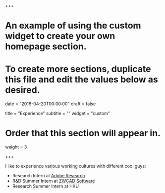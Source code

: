 +++
# An example of using the custom widget to create your own homepage section.
# To create more sections, duplicate this file and edit the values below as desired.

date = "2018-04-20T00:00:00"
draft = false

title = "Experience"
subtitle = ""
widget = "custom"

# Order that this section will appear in.
weight = 3

+++

I like to experience various working cultures with different cool guys:

- Research Intern at [Adobe Research](https://research.adobe.com/)
- R&D Summer Intern at [ZWCAD Software](http://www.zwsoft.com/zw3d/)
- Research Summer Intern at HKU
